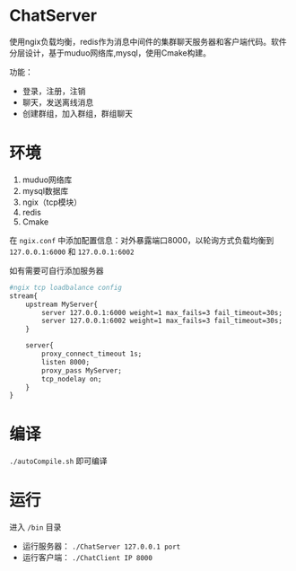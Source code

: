 # ChatServer
使用ngix负载均衡，redis作为消息中间件的集群聊天服务器和客户端代码。软件分层设计，基于muduo网络库,mysql，使用Cmake构建。

功能：
- 登录，注册，注销
- 聊天，发送离线消息
- 创建群组，加入群组，群组聊天

# 环境
1. muduo网络库
2. mysql数据库
3. ngix（tcp模块）
4. redis
5. Cmake

在 `ngix.conf` 中添加配置信息：对外暴露端口8000，以轮询方式负载均衡到 `127.0.0.1:6000` 和 `127.0.0.1:6002`

如有需要可自行添加服务器
```makefile
#ngix tcp loadbalance config
stream{
    upstream MyServer{
        server 127.0.0.1:6000 weight=1 max_fails=3 fail_timeout=30s;
        server 127.0.0.1:6002 weight=1 max_fails=3 fail_timeout=30s;
    }

    server{
        proxy_connect_timeout 1s;
        listen 8000;
        proxy_pass MyServer;
        tcp_nodelay on;
    }
}
```

# 编译
`./autoCompile.sh` 即可编译

# 运行
进入 `/bin` 目录
- 运行服务器： `./ChatServer 127.0.0.1 port`
- 运行客户端： `./ChatClient IP 8000`

